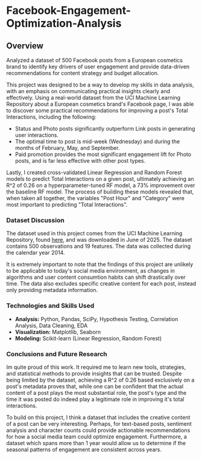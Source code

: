 # Facebook-Engagement-Optimization-Analysis

## Overview
Analyzed a dataset of 500 Facebook posts from a European cosmetics brand to identify key drivers of user engagement and provide data-driven recommendations for content strategy and budget allocation.

This project was designed to be a way to develop my skills in data analysis, with an emphasis on communicating practical insights clearly and effectively. Using a real-world dataset from the UCI Machine Learning Repository about a European cosmetics brand's Facebook page, I was able to discover some practical recommendations for improving a post's Total Interactions, including the following: 
* Status and Photo posts significantly outperform Link posts in generating user interactions.
* The optimal time to post is mid-week (Wednesday) and during the months of February, May, and September.
* Paid promotion provides the most significant engagement lift for Photo posts, and is far less effective with other post types.

Lastly, I created cross-validated Linear Regression and Random Forest models to predict Total Interactions on a given post, ultimately achieving an R^2 of 0.26 on a hyperparameter-tuned RF model, a 73% improvement over the baseline RF model. The process of building these models revealed that, when taken all together, the variables "Post Hour" and "Category" were most important to predicting "Total Interactions".

### Dataset Discussion

The dataset used in this project comes from the UCI Machine Learning Repository, found [here](https://archive.ics.uci.edu/dataset/368/facebook+metrics), and was downloaded in June of 2025. The dataset contains 500 observations and 19 features. The data was collected during the calendar year 2014.

It is extremely important to note that the findings of this project are unlikely to be applicable to today's social media environment, as changes in algorithms and user content consumtion habits can shift drastically over time. The data also excludes specific creative content for each post, instead only providing metadata information. 

### Technologies and Skills Used
* **Analysis:** Python, Pandas, SciPy, Hypothesis Testing, Correlation Analysis, Data Cleaning, EDA
* **Visualization:** Matplotlib, Seaborn
* **Modeling:** Scikit-learn (Linear Regression, Random Forest)

### Conclusions and Future Research

Im quite proud of this work. It required me to learn new tools, strategies, and statistical methods to provide insights that can be trusted. Despite being limited by the dataset, achieving a R^2 of 0.26 based exclusively on a post's metadata proves that, while one can be confident that the actual content of a post plays the most substantial role, the post's type and the time it was posted do indeed play a legitimate role in improving it's total interactions. 

To build on this project, I think a dataset that includes the creative content of a post can be very interesting. Perhaps, for text-based posts, sentiment analysis and character counts could provide actionable recommendations for how a social media team could optimize engagement. Furthermore, a dataset which spans more than 1 year would allow us to determine if the seasonal patterns of engagement are consistent across years. 


